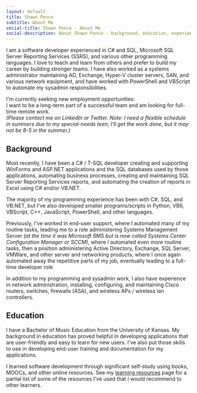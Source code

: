 ```yaml
---
layout: default
title: Shawn Pence
subtitle: About Me
social-title: Shawn Pence - About Me
social-description: About Shawn Pence - background, education, experience, etc.
---
```


I am a software developer experienced in C# and SQL, Microsoft SQL Server Reporting Services (SSRS), and various other programming languages. I love to teach and learn from others and prefer to build my career by building stronger teams. I have also worked as a systems administrator maintaining AD, Exchange, Hyper-V cluster servers, SAN, and various network equipment, and have worked with PowerShell and VBScript to automate my sysadmin responsibilities.

<div class="messagebox">
    <div class="messagetitle">I'm currently seeking new employment opportunities:</div>
    I want to be a long-term part of a successful team and am looking for full-time remote work.<br>
    <em class="smaller-text">(Please contact me on LinkedIn or Twitter.  Note: I need a flexible schedule in summers due to my special-needs teen; I'll get the work done,
         but it may not be 8-5 in the summer.)</em>
</div>

## Background

Most recently, I have been a C# / T-SQL developer creating and supporting WinForms and ASP\.NET applications and the  SQL databases used by those applications, automating business processes, creating and maintaining SQL Server Reporting Services reports, and automating the creation of reports in Excel using C# and/or VB\.NET.

The majority of my programming experience has been with C#, SQL, and VB\.NET, but I've also developed smaller programs/scripts in Python, VB6, VBScript, C++, JavaScript, PowerShell, and other languages.

Previously, I've worked in end-user support, where I automated many of my routine tasks, leading me to a role administering Systems Management Server *(at the time it was Microsoft SMS but is now called Systems Center Configuration Manager or SCCM)*, where I automated even more routine tasks, then a position administering Active Directory, Exchange, SQL Server, VMWare, and other server and networking products, where I once again automated away the repetitive parts of my job, eventually leading to a full-time developer role.

In addition to my programming and sysadmin work, I also have experience in network administration, installing, configuring, and maintaining Cisco routers, switches, firewalls (ASA), and wireless APs / wireless lan controllers.

## Education

I have a Bachelor of Music Education from the University of Kansas.  My background in education has proved helpful in developing applications that are user-friendly and easy to learn for new users.  I've also put those skills to use in developing end-user training and documentation for my applications.

I learned software development through significant self-study using books, MOOCs, and other online resources.  See my [learning resources](/resources/) page for a partial list of some of the resources I've used that I would recommend to other learners.
